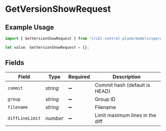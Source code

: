 # GetVersionShowRequest

## Example Usage

```typescript
import { GetVersionShowRequest } from "cribl-control-plane/models/operations";

let value: GetVersionShowRequest = {};
```

## Fields

| Field                           | Type                            | Required                        | Description                     |
| ------------------------------- | ------------------------------- | ------------------------------- | ------------------------------- |
| `commit`                        | *string*                        | :heavy_minus_sign:              | Commit hash (default is HEAD)   |
| `group`                         | *string*                        | :heavy_minus_sign:              | Group ID                        |
| `filename`                      | *string*                        | :heavy_minus_sign:              | Filename                        |
| `diffLineLimit`                 | *number*                        | :heavy_minus_sign:              | Limit maximum lines in the diff |